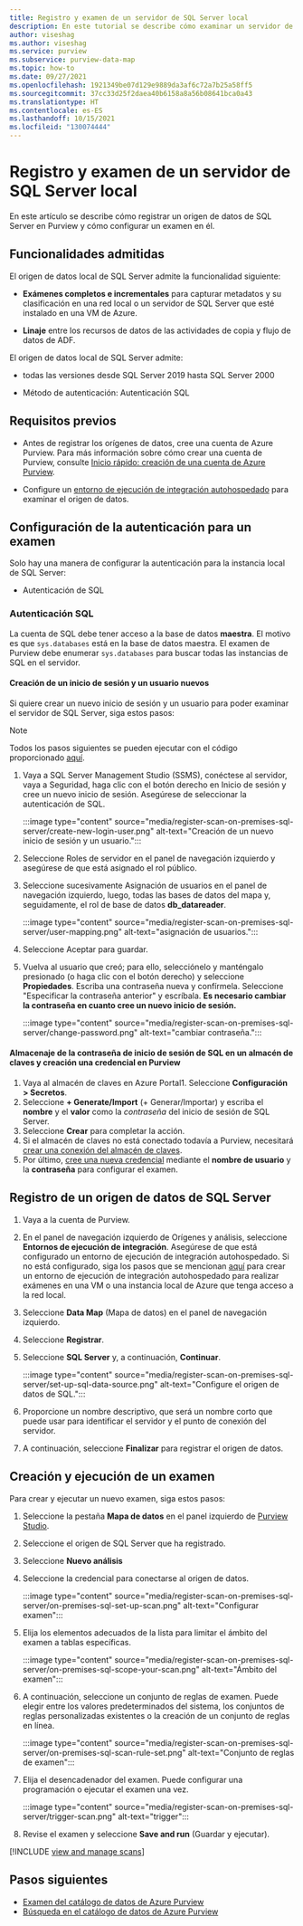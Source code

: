 ```yaml
---
title: Registro y examen de un servidor de SQL Server local
description: En este tutorial se describe cómo examinar un servidor de SQL Server local mediante un entorno de ejecución de integración autohospedado en Azure Purview.
author: viseshag
ms.author: viseshag
ms.service: purview
ms.subservice: purview-data-map
ms.topic: how-to
ms.date: 09/27/2021
ms.openlocfilehash: 1921349be07d129e9889da3af6c72a7b25a58ff5
ms.sourcegitcommit: 37cc33d25f2daea40b6158a8a56b08641bca0a43
ms.translationtype: HT
ms.contentlocale: es-ES
ms.lasthandoff: 10/15/2021
ms.locfileid: "130074444"
---
```

# <a name="register-and-scan-an-on-premises-sql-server"></a>Registro y examen de un servidor de SQL Server local

En este artículo se describe cómo registrar un origen de datos de SQL Server en Purview y cómo configurar un examen en él.

## <a name="supported-capabilities"></a>Funcionalidades admitidas

El origen de datos local de SQL Server admite la funcionalidad siguiente:

- **Exámenes completos e incrementales** para capturar metadatos y su clasificación en una red local o un servidor de SQL Server que esté instalado en una VM de Azure.

- **Linaje** entre los recursos de datos de las actividades de copia y flujo de datos de ADF.

El origen de datos local de SQL Server admite:

- todas las versiones desde SQL Server 2019 hasta SQL Server 2000

- Método de autenticación: Autenticación SQL

## <a name="prerequisites"></a>Requisitos previos

- Antes de registrar los orígenes de datos, cree una cuenta de Azure Purview. Para más información sobre cómo crear una cuenta de Purview, consulte [Inicio rápido: creación de una cuenta de Azure Purview](create-catalog-portal.md).

- Configure un [entorno de ejecución de integración autohospedado](manage-integration-runtimes.md) para examinar el origen de datos.

## <a name="setting-up-authentication-for-a-scan"></a>Configuración de la autenticación para un examen

Solo hay una manera de configurar la autenticación para la instancia local de SQL Server:

- Autenticación de SQL

### <a name="sql-authentication"></a>Autenticación SQL

La cuenta de SQL debe tener acceso a la base de datos **maestra**. El motivo es que `sys.databases` está en la base de datos maestra. El examen de Purview debe enumerar `sys.databases` para buscar todas las instancias de SQL en el servidor.

#### <a name="creating-a-new-login-and-user"></a>Creación de un inicio de sesión y un usuario nuevos

Si quiere crear un nuevo inicio de sesión y un usuario para poder examinar el servidor de SQL Server, siga estos pasos:

> [!Note]
   > Todos los pasos siguientes se pueden ejecutar con el código proporcionado [aquí](https://github.com/Azure/Purview-Samples/blob/master/TSQL-Code-Permissions/grant-access-to-on-prem-sql-databases.sql).

1. Vaya a SQL Server Management Studio (SSMS), conéctese al servidor, vaya a Seguridad, haga clic con el botón derecho en Inicio de sesión y cree un nuevo inicio de sesión. Asegúrese de seleccionar la autenticación de SQL.

   :::image type="content" source="media/register-scan-on-premises-sql-server/create-new-login-user.png" alt-text="Creación de un nuevo inicio de sesión y un usuario.":::

2. Seleccione Roles de servidor en el panel de navegación izquierdo y asegúrese de que está asignado el rol público.

3. Seleccione sucesivamente Asignación de usuarios en el panel de navegación izquierdo, luego, todas las bases de datos del mapa y, seguidamente, el rol de base de datos **db_datareader**.

   :::image type="content" source="media/register-scan-on-premises-sql-server/user-mapping.png" alt-text="asignación de usuarios.":::

4. Seleccione Aceptar para guardar.

5. Vuelva al usuario que creó; para ello, selecciónelo y manténgalo presionado (o haga clic con el botón derecho) y seleccione **Propiedades**. Escriba una contraseña nueva y confírmela. Seleccione "Especificar la contraseña anterior" y escríbala. **Es necesario cambiar la contraseña en cuanto cree un nuevo inicio de sesión.**

   :::image type="content" source="media/register-scan-on-premises-sql-server/change-password.png" alt-text="cambiar contraseña.":::

#### <a name="storing-your-sql-login-password-in-a-key-vault-and-creating-a-credential-in-purview"></a>Almacenaje de la contraseña de inicio de sesión de SQL en un almacén de claves y creación una credencial en Purview

1. Vaya al almacén de claves en Azure Portal1. Seleccione **Configuración > Secretos**.
1. Seleccione **+ Generate/Import** (+ Generar/Importar) y escriba el **nombre** y el **valor** como la *contraseña* del inicio de sesión de SQL Server.
1. Seleccione **Crear** para completar la acción.
1. Si el almacén de claves no está conectado todavía a Purview, necesitará [crear una conexión del almacén de claves](manage-credentials.md#create-azure-key-vaults-connections-in-your-azure-purview-account).
1. Por último, [cree una nueva credencial](manage-credentials.md#create-a-new-credential) mediante el **nombre de usuario** y la **contraseña** para configurar el examen.

## <a name="register-a-sql-server-data-source"></a>Registro de un origen de datos de SQL Server

1. Vaya a la cuenta de Purview.

1. En el panel de navegación izquierdo de Orígenes y análisis, seleccione **Entornos de ejecución de integración**. Asegúrese de que está configurado un entorno de ejecución de integración autohospedado. Si no está configurado, siga los pasos que se mencionan [aquí](manage-integration-runtimes.md) para crear un entorno de ejecución de integración autohospedado para realizar exámenes en una VM o una instancia local de Azure que tenga acceso a la red local.

1. Seleccione **Data Map** (Mapa de datos) en el panel de navegación izquierdo.

1. Seleccione **Registrar**.

1. Seleccione **SQL Server** y, a continuación, **Continuar**.

   :::image type="content" source="media/register-scan-on-premises-sql-server/set-up-sql-data-source.png" alt-text="Configure el origen de datos de SQL.":::

1. Proporcione un nombre descriptivo, que será un nombre corto que puede usar para identificar el servidor y el punto de conexión del servidor. 
 
1. A continuación, seleccione **Finalizar** para registrar el origen de datos.

## <a name="creating-and-running-a-scan"></a>Creación y ejecución de un examen

Para crear y ejecutar un nuevo examen, siga estos pasos:

1. Seleccione la pestaña **Mapa de datos** en el panel izquierdo de [Purview Studio](https://web.purview.azure.com/resource/).

1. Seleccione el origen de SQL Server que ha registrado.

1. Seleccione **Nuevo análisis**

1. Seleccione la credencial para conectarse al origen de datos.

   :::image type="content" source="media/register-scan-on-premises-sql-server/on-premises-sql-set-up-scan.png" alt-text="Configurar examen":::

1. Elija los elementos adecuados de la lista para limitar el ámbito del examen a tablas específicas.

   :::image type="content" source="media/register-scan-on-premises-sql-server/on-premises-sql-scope-your-scan.png" alt-text="Ámbito del examen":::

1. A continuación, seleccione un conjunto de reglas de examen. Puede elegir entre los valores predeterminados del sistema, los conjuntos de reglas personalizadas existentes o la creación de un conjunto de reglas en línea.

   :::image type="content" source="media/register-scan-on-premises-sql-server/on-premises-sql-scan-rule-set.png" alt-text="Conjunto de reglas de examen":::

1. Elija el desencadenador del examen. Puede configurar una programación o ejecutar el examen una vez.

   :::image type="content" source="media/register-scan-on-premises-sql-server/trigger-scan.png" alt-text="trigger":::

1. Revise el examen y seleccione **Save and run** (Guardar y ejecutar).

[!INCLUDE [view and manage scans](includes/view-and-manage-scans.md)]

## <a name="next-steps"></a>Pasos siguientes

- [Examen del catálogo de datos de Azure Purview](how-to-browse-catalog.md)
- [Búsqueda en el catálogo de datos de Azure Purview](how-to-search-catalog.md)
